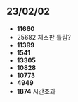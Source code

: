 ## 23/02/02

- **11660**
- 25682 체스판 틀림?
- **11399**
- **1541**
- **13305**
- **10828**
- **10773**
- **4949**
- **1874** 시간초과